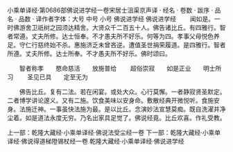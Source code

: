 小乘单译经·第0686部佛说进学经一卷宋居士沮渠京声译
· 经名 · 卷数 · 跋序
· 品名 · 品数 · 译作者字体：大号 中号 小号
佛说进学经
佛说进学经
　　闻如是。一时佛游舍卫祇树之园须达精舍。大贤众千二百五十人。佛告诸比丘。有四雅行。智者常遵。丈夫所修。达士恒奉。不才愚夫所不好乐。何等为四。孝事父母悦色养足。守仁行慈终始不杀。惠施济乏未曾吝逆。遭值圣世捐荣履道。是四雅行。智者所遵。丈夫所修。达士所奉。不才愚夫所不好乐。佛时颂曰。

　　智者称孝　　愍命慈活　　放施普给
　　超俗崇寂　　如是正业　　明士所习
　　圣见已具　　定至无为

　　佛告比丘。复有二法。若在闲宴。或处大众。心行莫懈。一者静寂贤圣默定。二者博学讲论邃义。又有二施。饮食美味以安身命。敷散经典开微悦听。食施安身。法施迁神。一事虽快法施为最。是以比丘。念演妙法宣慧莫痴。既自洗濯并净尘着。如是道法永度无穷。乃名出家具足觉了。佛说经竟。比丘欢喜。作礼受教。

上一部：乾隆大藏经·小乘单译经·佛说法受尘经一卷
下一部：乾隆大藏经·小乘单译经·佛说得道梯隥锡杖经一卷
乾隆大藏经·小乘单译经·佛说进学经